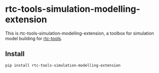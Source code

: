 # rtc-tools-simulation-modelling-extension

This is rtc-tools-simulation-modelling-extension, a toolbox for simulation model building for [rtc-tools](https://gitlab.com/deltares/rtc-tools).

## Install

```bash
pip install rtc-tools-simulation-modelling-extension

